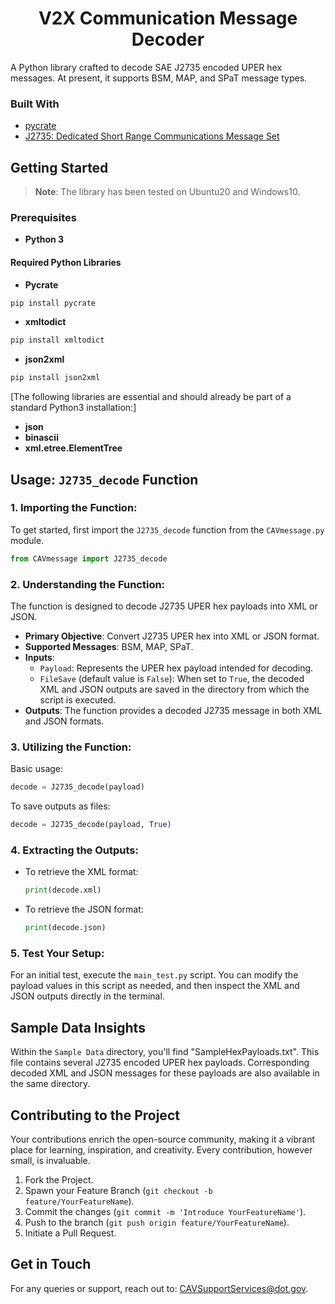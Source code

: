
<h1 align="center"> V2X Communication Message Decoder </h1>

A Python library crafted to decode SAE J2735 encoded UPER hex messages. At present, it supports BSM, MAP, and SPaT message types.

### Built With

- [pycrate](https://github.com/P1sec/pycrate)
- [J2735: Dedicated Short Range Communications Message Set](https://www.sae.org/standards/content/j2735_201603/)

## Getting Started

> **Note**: The library has been tested on Ubuntu20 and Windows10.

### Prerequisites

- **Python 3**

#### Required Python Libraries

- **Pycrate**
```sh
pip install pycrate 
```

- **xmltodict**
```sh
pip install xmltodict 
```

- **json2xml**
```sh
pip install json2xml 
```
[The following libraries are essential and should already be part of a standard Python3 installation:]
- **json**
- **binascii**
- **xml.etree.ElementTree**

## Usage: `J2735_decode` Function

### 1. **Importing the Function**:
   To get started, first import the `J2735_decode` function from the `CAVmessage.py` module.
   ```python
   from CAVmessage import J2735_decode
   ```

### 2. **Understanding the Function**:
   The function is designed to decode J2735 UPER hex payloads into XML or JSON.

   - **Primary Objective**: Convert J2735 UPER hex into XML or JSON format.
   - **Supported Messages**: BSM, MAP, SPaT.
   - **Inputs**:
     - `Payload`: Represents the UPER hex payload intended for decoding.
     - `FileSave` (default value is `False`): When set to `True`, the decoded XML and JSON outputs are saved in the directory from which the script is executed.
   - **Outputs**: The function provides a decoded J2735 message in both XML and JSON formats.

### 3. **Utilizing the Function**:

   Basic usage:
   ```python
   decode = J2735_decode(payload)
   ```

   To save outputs as files:
   ```python
   decode = J2735_decode(payload, True)
   ```

### 4. **Extracting the Outputs**:
   
   - To retrieve the XML format:
     ```python
     print(decode.xml)
     ```
   - To retrieve the JSON format:
     ```python
     print(decode.json)
     ```

### 5. **Test Your Setup**:

   For an initial test, execute the `main_test.py` script. You can modify the payload values in this script as needed, and then inspect the XML and JSON outputs directly in the terminal.

## Sample Data Insights

Within the `Sample Data` directory, you'll find "SampleHexPayloads.txt". This file contains several J2735 encoded UPER hex payloads. Corresponding decoded XML and JSON messages for these payloads are also available in the same directory.

## Contributing to the Project

Your contributions enrich the open-source community, making it a vibrant place for learning, inspiration, and creativity. Every contribution, however small, is invaluable.

1. Fork the Project.
2. Spawn your Feature Branch (`git checkout -b feature/YourFeatureName`).
3. Commit the changes (`git commit -m 'Introduce YourFeatureName'`).
4. Push to the branch (`git push origin feature/YourFeatureName`).
5. Initiate a Pull Request.

## Get in Touch

For any queries or support, reach out to: [CAVSupportServices@dot.gov](mailto:CAVSupportServices@dot.gov).


